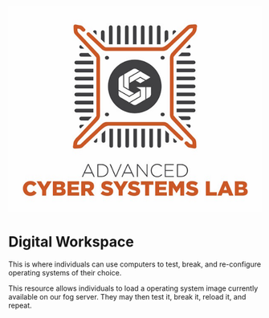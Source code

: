 ![ACSL Logo](../ACSL_Logo-Full_Color600x488.jpg)


# Digital Workspace

This is where individuals can use computers to test, break, and re-configure operating systems of their choice.

This resource allows individuals to load a operating system image currently available on our fog server. They may then test it, break it, reload it, and repeat. 